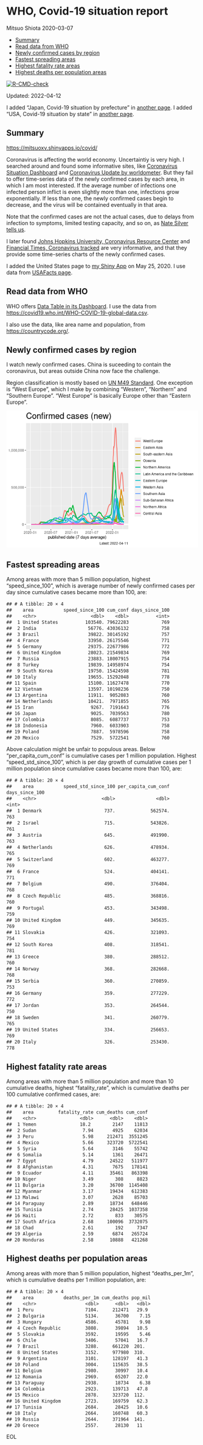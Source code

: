 WHO, Covid-19 situation report
================
Mitsuo Shiota
2020-03-07

-   [Summary](#summary)
-   [Read data from WHO](#read-data-from-who)
-   [Newly confirmed cases by region](#newly-confirmed-cases-by-region)
-   [Fastest spreading areas](#fastest-spreading-areas)
-   [Highest fatality rate areas](#highest-fatality-rate-areas)
-   [Highest deaths per population
    areas](#highest-deaths-per-population-areas)

<!-- badges: start -->

[![R-CMD-check](https://github.com/mitsuoxv/covid/workflows/R-CMD-check/badge.svg)](https://github.com/mitsuoxv/covid/actions)
<!-- badges: end -->

Updated: 2022-04-12

I added “Japan, Covid-19 situation by prefecture” in [another
page](Japan.md). I added “USA, Covid-19 situation by state” in [another
page](USA.md).

## Summary

<https://mitsuoxv.shinyapps.io/covid/>

Coronavirus is affecting the world economy. Uncertaintiy is very high. I
searched around and found some informative sites, like [Coronavirus
Situation
Dashboard](https://who.maps.arcgis.com/apps/opsdashboard/index.html#/c88e37cfc43b4ed3baf977d77e4a0667)
and [Coronavirus Update by
worldometer](https://www.worldometers.info/coronavirus/). But they fail
to offer time-series data of the newly confirmed cases by each area, in
which I am most interested. If the average number of infections one
infected person inflict is even slightly more than one, infections grow
exponentially. If less than one, the newly confirmed cases begin to
decrease, and the virus will be contained eventually in that area.

Note that the confirmed cases are not the actual cases, due to delays
from infection to symptoms, limited testing capacity, and so on, as
[Nate Silver tells
us](https://fivethirtyeight.com/features/coronavirus-case-counts-are-meaningless/).

I later found [Johns Hopkins University, Coronavirus Resource
Center](https://coronavirus.jhu.edu/) and [Financial Times, Coronavirus
tracked](https://www.ft.com/content/a26fbf7e-48f8-11ea-aeb3-955839e06441)
are very informative, and that they provide some time-series charts of
the newly confirmed cases.

I added the United States page to [my Shiny
App](https://mitsuoxv.shinyapps.io/covid/) on May 25, 2020. I use data
from [USAFacts
page](https://usafacts.org/visualizations/coronavirus-covid-19-spread-map/).

## Read data from WHO

WHO offers [Data Table in its Dashboard](https://covid19.who.int/table).
I use the data from
<https://covid19.who.int/WHO-COVID-19-global-data.csv>.

I also use the data, like area name and population, from
<https://countrycode.org/>.

## Newly confirmed cases by region

I watch newly confirmed cases. China is suceeding to contain the
coronavirus, but areas outside China now face the challenge.

Region classification is mostly based on [UN M49
Standard](https://unstats.un.org/unsd/methodology/m49/). One exception
is “West Europe”, which I make by combining “Western”, “Northern” and
“Southern Europe”. “West Europe” is basically Europe other than “Eastern
Europe”.

![](README_files/figure-gfm/chart-1.png)<!-- -->

## Fastest spreading areas

Among areas with more than 5 million population, highest
“speed_since_100”, which is average number of newly confirmed cases per
day since cumulative cases became more than 100, are:

    ## # A tibble: 20 × 4
    ##    area           speed_since_100 cum_conf days_since_100
    ##    <chr>                    <dbl>    <dbl>          <int>
    ##  1 United States          103540. 79622283            769
    ##  2 India                   56776. 43036132            758
    ##  3 Brazil                  39822. 30145192            757
    ##  4 France                  33950. 26175546            771
    ##  5 Germany                 29375. 22677986            772
    ##  6 United Kingdom          28023. 21549834            769
    ##  7 Russia                  23883. 18007915            754
    ##  8 Turkey                  19839. 14958974            754
    ##  9 South Korea             19750. 15424598            781
    ## 10 Italy                   19655. 15292048            778
    ## 11 Spain                   15100. 11627478            770
    ## 12 Vietnam                 13597. 10198236            750
    ## 13 Argentina               11911.  9052083            760
    ## 14 Netherlands             10421.  7971855            765
    ## 15 Iran                     9267.  7191643            776
    ## 16 Japan                    9025.  7039563            780
    ## 17 Colombia                 8085.  6087737            753
    ## 18 Indonesia                7960.  6033903            758
    ## 19 Poland                   7887.  5978596            758
    ## 20 Mexico                   7529.  5722541            760

Above calculation might be unfair to populous areas. Below
“per_capita_cum_conf” is cumulative cases per 1 million population.
Highest “speed_std_since_100”, which is per day growth of cumulative
cases per 1 million population since cumulative cases became more than
100, are:

    ## # A tibble: 20 × 4
    ##    area           speed_std_since_100 per_capita_cum_conf days_since_100
    ##    <chr>                        <dbl>               <dbl>          <int>
    ##  1 Denmark                       737.             562574.            763
    ##  2 Israel                        715.             543826.            761
    ##  3 Austria                       645.             491990.            763
    ##  4 Netherlands                   626.             478934.            765
    ##  5 Switzerland                   602.             463277.            769
    ##  6 France                        524.             404141.            771
    ##  7 Belgium                       490.             376404.            768
    ##  8 Czech Republic                485.             368816.            760
    ##  9 Portugal                      453.             343498.            759
    ## 10 United Kingdom                449.             345635.            769
    ## 11 Slovakia                      426.             321093.            754
    ## 12 South Korea                   408.             318541.            781
    ## 13 Greece                        380.             288512.            760
    ## 14 Norway                        368.             282668.            768
    ## 15 Serbia                        360.             270859.            753
    ## 16 Germany                       359.             277229.            772
    ## 17 Jordan                        353.             264544.            750
    ## 18 Sweden                        341.             260779.            765
    ## 19 United States                 334.             256653.            769
    ## 20 Italy                         326.             253430.            778

## Highest fatality rate areas

Among areas with more than 5 million population and more than 10
cumulative deaths, highest “fatality_rate”, which is cumulative deaths
per 100 cumulative confirmed cases, are:

    ## # A tibble: 20 × 4
    ##    area         fatality_rate cum_deaths cum_conf
    ##    <chr>                <dbl>      <dbl>    <dbl>
    ##  1 Yemen                18.2        2147    11813
    ##  2 Sudan                 7.94       4925    62034
    ##  3 Peru                  5.98     212471  3551245
    ##  4 Mexico                5.66     323720  5722541
    ##  5 Syria                 5.64       3146    55742
    ##  6 Somalia               5.14       1361    26471
    ##  7 Egypt                 4.79      24522   511977
    ##  8 Afghanistan           4.31       7675   178141
    ##  9 Ecuador               4.11      35461   863398
    ## 10 Niger                 3.49        308     8823
    ## 11 Bulgaria              3.20      36700  1145408
    ## 12 Myanmar               3.17      19434   612383
    ## 13 Malawi                3.07       2628    85703
    ## 14 Paraguay              2.89      18734   648446
    ## 15 Tunisia               2.74      28425  1037358
    ## 16 Haiti                 2.72        833    30575
    ## 17 South Africa          2.68     100096  3732075
    ## 18 Chad                  2.61        192     7347
    ## 19 Algeria               2.59       6874   265724
    ## 20 Honduras              2.58      10888   421268

## Highest deaths per population areas

Among areas with more than 5 million population, highest
“deaths_per_1m”, which is cumulative deaths per 1 million population,
are:

    ## # A tibble: 20 × 4
    ##    area           deaths_per_1m cum_deaths pop_mil
    ##    <chr>                  <dbl>      <dbl>   <dbl>
    ##  1 Peru                   7104.     212471   29.9 
    ##  2 Bulgaria               5134.      36700    7.15
    ##  3 Hungary                4586.      45781    9.98
    ##  4 Czech Republic         3808.      39894   10.5 
    ##  5 Slovakia               3592.      19595    5.46
    ##  6 Chile                  3406.      57041   16.7 
    ##  7 Brazil                 3288.     661220  201.  
    ##  8 United States          3152.     977980  310.  
    ##  9 Argentina              3101.     128197   41.3 
    ## 10 Poland                 3004.     115635   38.5 
    ## 11 Belgium                2980.      30997   10.4 
    ## 12 Romania                2969.      65207   22.0 
    ## 13 Paraguay               2938.      18734    6.38
    ## 14 Colombia               2923.     139713   47.8 
    ## 15 Mexico                 2878.     323720  112.  
    ## 16 United Kingdom         2723.     169759   62.3 
    ## 17 Tunisia                2684.      28425   10.6 
    ## 18 Italy                  2664.     160748   60.3 
    ## 19 Russia                 2644.     371964  141.  
    ## 20 Greece                 2557.      28130   11

EOL
